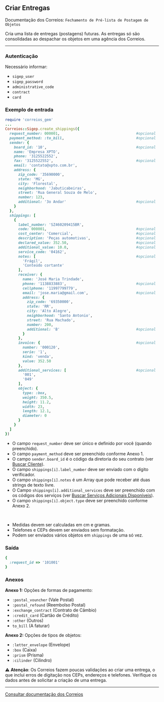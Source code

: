 ## Criar Entregas

Documentação dos Correios: `Fechamento de Pré-lista de Postagem de Objetos`

Cria uma lista de entregas (postagens) futuras. As entregas só são consolidadas ao despachar os objetos em uma agência dos
Correios. 

____

### Autenticação
Necessário informar:
* `sigep_user`
* `sigep_password`
* `administrative_code`
* `contract`
* `card`

### Exemplo de entrada

```ruby
require 'correios_gem'
...
Correios::Sigep.create_shippings({
  request_number: 000001,                                   #opcional
  payment_method: :to_bill,                                 #opcional  
  sender: {
    board_id: '10',                                         #opcional
    name: 'Empresa XPTO',
    phone: '3125522552',
    fax: '3125522552',                                      #opcional
    email: 'contato@xpto.com.br',
    address: {
      zip_code: '35690000',
      state: 'MG',
      city: 'Florestal',
      neighborhood: 'Jabuticabeiras',
      street: 'Rua General Souza de Melo',
      number: 123,
      additional: '3o Andar'                                #opcional
    }
  },
  shippings: [
    {
      label_number: 'SZ460209415BR',
      code: 000001,                                         #opcional
      cost_center: 'Comercial',                             #opcional
      description: 'Peças automotivas',                     #opcional
      declared_value: 352.50,                               #opcional
      additional_value: 10.0,                               #opcional
      service_code: '04162',
      notes: [                                              #opcional
        'Frágil',
        'Conteúdo cortante'
      ],
      receiver: {
        name: 'José Maria Trindade',
        phone: '1138833883',                                #opcional
        cellphone: '11997799779',
        email: 'jose.maria@gmail.com',                      #opcional
        address: {
          zip_code: '69350000',
          state: 'RR',
          city: 'Alto Alegre',
          neighborhood: 'Santo Antonio',
          street: 'Rua Machado',
          number: 200,
          additional: 'B'                                   #opcional
        }
      },
      invoice: {                                            #opcional
        number: '000120',
        serie: '1',
        kind: 'venda',
        value: 352.50
      },
      additional_services: [                                #opcional
        '001',
        '049'
      ],
      object: {
        type: :box,
        weight: 350.5,
        height: 11.2,
        width: 23,
        length: 12.1,
        diameter: 0
      }
    }
  ]
})
```
* O campo `request_number` deve ser único e definido por você (quando preenchido).
* O campo `payment_method` deve ser preenchido conforme Anexo 1.
* O campo `sender.board_id` é o código da diretoria do seu contrato (ver [Buscar Cliente](SEARCH_CUSTOMER.md)). 
* O campo `shippings[i].label_number` deve ser enviado com o dígito verificador.
* O campo `shippings[i].notes` é um Array que pode receber até duas strings de texto livre.
* O Campo `shippings[i].additional_services` deve ser preenchido com os códigos dos serviços (ver [Buscar Serviços Adicionais Disponíveis](SEARCH_AVAILABLE_ADDITIONAL_SERVICES.md)).
* O campo `shippings[i].object.type` deve ser preenchido conforme Anexo 2.

‌‌ 
* Medidas devem ser calculadas em cm e gramas.
* Telefones e CEPs devem ser enviados sem formatação.
* Podem ser enviados vários objetos em `shippings` de uma só vez.

### Saída

```ruby
{
  :request_id => '101001'
}
```

### Anexos

__Anexo 1:__
Opções de formas de pagamento:
* `:postal_vouncher` (Vale Postal)
* `:postal_refound` (Reembolso Postal)
* `:exchange_contract` (Contrato de Câmbio)
* `:credit_card` (Cartão de Crédito)
* `:other` (Outros)
* `to_bill` (A faturar)

__Anexo 2:__
Opções de tipos de objetos:
* `:letter_envelope` (Envelope)
* `:box` (Caixa)
* `:prism` (Prisma)
* `:cilinder` (Cilindro)

⚠️ __Atenção__: Os Correios fazem poucas validações ao criar uma entrega, o que inclui erros de digitação nos CEPs, endereços e telefones. Verifique os dados antes de solicitar a criação de uma entrega.

---

[Consultar documentação dos Correios](CORREIOS_DOCUMENT.pdf)
